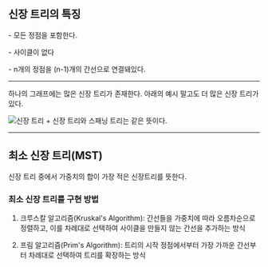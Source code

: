 ## 신장 트리의 특징

\- 모든 정점을 포함한다.

\- 사이클이 없다

\- n개의 정점을 (n-1)개의 간선으로 연결돼있다.

---

하나의 그래프에는 많은 신장 트리가 존재한다. 아래의 예시 말고도 더 많은 신장 트리가 있다.

![신장 트리](https://github.com/user-attachments/assets/af6d4004-8289-415b-b1df-99c984231a4c)
\+ 신장 트리와 스패닝 트리는 같은 뜻이다.

---

## 최소 신장 트리(MST)

신장 트리 중에서 가중치의 합이 가장 적은 신장트리를 뜻한다.

### 최소 신장 트리를 구현 방법

1. 크루스칼 알고리즘(Kruskal's Algorithm): 간선들을 가중치에 따라 오름차순으로 정렬하고, 이를 차례대로 선택하여 사이클을 만들지 않는 간선을 추가하는 방식



2. 프림 알고리즘(Prim's Algorithm): 트리의 시작 정점에서부터 가장 가까운 간선부터 차례대로 선택하여 트리를 확장하는 방식



